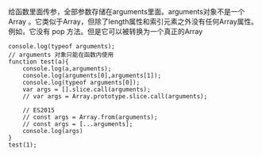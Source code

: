 给函数里面传参，全部参数存储在arguments里面。arguments对象不是一个 Array 。它类似于Array，但除了length属性和索引元素之外没有任何Array属性。例如，它没有 pop 方法。但是它可以被转换为一个真正的Array
```
console.log(typeof arguments);    
// arguments 对象只能在函数内使用
function test(a){
    console.log(a,arguments);
    console.log(arguments[0],arguments[1]);
    console.log(typeof arguments[0]);
    var args = [].slice.call(arguments);
    // var args = Array.prototype.slice.call(arguments);

    // ES2015
    // const args = Array.from(arguments);
    // const args = [...arguments];
    console.log(args)
}
test(1);

```